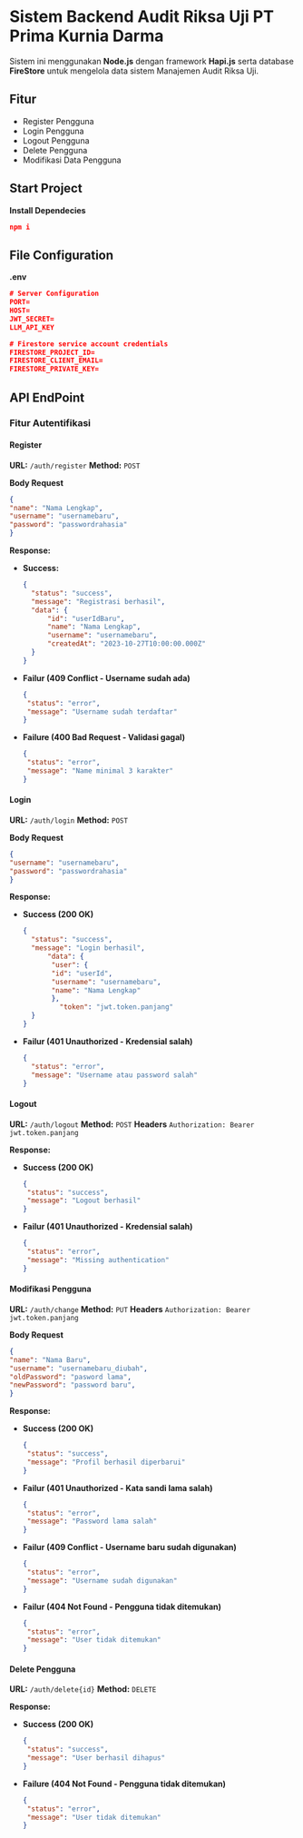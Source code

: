 # Sistem Backend Audit Riksa Uji PT Prima Kurnia Darma

Sistem ini menggunakan **Node.js** dengan framework **Hapi.js** serta database **FireStore** untuk mengelola data sistem Manajemen Audit Riksa Uji.

## Fitur
- Register Pengguna
- Login Pengguna
- Logout Pengguna
- Delete Pengguna
- Modifikasi Data Pengguna

## Start Project
**Install Dependecies**
  ```json
  npm i
  ```

## File Configuration
**.env**
  ```json
  # Server Configuration
  PORT=
  HOST=
  JWT_SECRET=
  LLM_API_KEY

  # Firestore service account credentials
  FIRESTORE_PROJECT_ID=
  FIRESTORE_CLIENT_EMAIL=
  FIRESTORE_PRIVATE_KEY=
  ```

## API EndPoint

### Fitur Autentifikasi

#### Register
**URL:**
`/auth/register`
**Method:**
`POST`

**Body Request**
  ```json
  {
  "name": "Nama Lengkap",
  "username": "usernamebaru",
  "password": "passwordrahasia"
  }
  ```

**Response:**
- **Success:**
  ```json
  {
    "status": "success",
    "message": "Registrasi berhasil",
    "data": {
        "id": "userIdBaru",
        "name": "Nama Lengkap",
        "username": "usernamebaru",
        "createdAt": "2023-10-27T10:00:00.000Z"
    }
  }
  ```

- **Failur (409 Conflict - Username sudah ada)**
  ```json
  {
   "status": "error",
   "message": "Username sudah terdaftar"
  }
  ```

- **Failure (400 Bad Request - Validasi gagal)**
  ```json
  {
   "status": "error",
   "message": "Name minimal 3 karakter"
  }
  ```

#### Login
**URL:**
`/auth/login`
**Method:**
`POST`

**Body Request**
  ```json
  {
  "username": "usernamebaru",
  "password": "passwordrahasia"
  }
  ```

**Response:**
- **Success (200 OK)**
  ```json
  {
    "status": "success",
    "message": "Login berhasil",
        "data": {
         "user": {
         "id": "userId",
         "username": "usernamebaru",
         "name": "Nama Lengkap"
         },
           "token": "jwt.token.panjang"
    }
  }
  ```

- **Failur (401 Unauthorized - Kredensial salah)**
  ```json
  {
    "status": "error",
    "message": "Username atau password salah"
  }
  ```

#### Logout
**URL:**
`/auth/logout`
**Method:**
`POST`
**Headers**
`Authorization: Bearer jwt.token.panjang`

**Response:**
- **Success (200 OK)**
  ```json
  {
   "status": "success",
   "message": "Logout berhasil"
  }
  ```

- **Failur (401 Unauthorized - Kredensial salah)**
  ```json
  {
   "status": "error",
   "message": "Missing authentication"
  }

#### Modifikasi Pengguna
**URL:**
`/auth/change`
**Method:**
`PUT`
**Headers**
`Authorization: Bearer jwt.token.panjang`

**Body Request**
  ```json
{
  "name": "Nama Baru",
  "username": "usernamebaru_diubah",
  "oldPassword": "pasword lama",
  "newPassword": "password baru",
}
  ```

**Response:**
- **Success (200 OK)**
  ```json
  {
   "status": "success",
   "message": "Profil berhasil diperbarui"
  }
  ```

- **Failur (401 Unauthorized - Kata sandi lama salah)**
  ```json
  {
   "status": "error",
   "message": "Password lama salah"
  }

- **Failur (409 Conflict - Username baru sudah digunakan)**
  ```json
  {
   "status": "error",
   "message": "Username sudah digunakan"
  }

- **Failur (404 Not Found - Pengguna tidak ditemukan)**
  ```json
  {
   "status": "error",
   "message": "User tidak ditemukan"
  }

#### Delete Pengguna
**URL:**
`/auth/delete{id}`
**Method:**
`DELETE`

**Response:**
- **Success (200 OK)**
  ```json
  {
   "status": "success",
   "message": "User berhasil dihapus"
  }
  ```

- **Failure (404 Not Found - Pengguna tidak ditemukan)**
  ```json
  {
   "status": "error",
   "message": "User tidak ditemukan"
  }